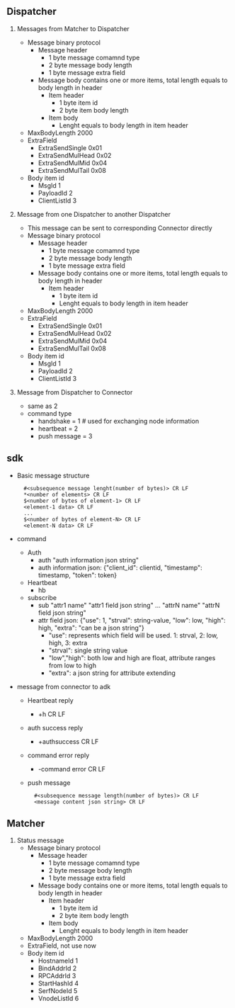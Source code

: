 ## Dispatcher

1. Messages from Matcher to Dispatcher
    * Message binary protocol
        * Message header
            * 1 byte message comamnd type
            * 2 byte message body length
            * 1 byte message extra field
        * Message body contains one or more items, total length equals to body length in header
            * Item header
                * 1 byte item id
                * 2 byte item body length
            * Item body
                * Lenght equals to body length in item header
    * MaxBodyLength 2000
    * ExtraField
        * ExtraSendSingle   0x01
        * ExtraSendMulHead  0x02
        * ExtraSendMulMid   0x04
        * ExtraSendMulTail  0x08
    * Body item id
        * MsgId         1
        * PayloadId     2
        * ClientListId  3

2. Message from one Dispatcher to another Dispatcher
    * This message can be sent to corresponding Connector directly
    * Message binary protocol
        * Message header
            * 1 byte message comamnd type
            * 2 byte message body length
            * 1 byte message extra field
        * Message body contains one or more items, total length equals to body length in header
            * Item header
                * 1 byte item id
                * Lenght equals to body length in item header
    * MaxBodyLength 2000
    * ExtraField
        * ExtraSendSingle   0x01
        * ExtraSendMulHead  0x02
        * ExtraSendMulMid   0x04
        * ExtraSendMulTail  0x08
    * Body item id
        * MsgId         1
        * PayloadId     2
        * ClientListId  3

3. Message from Dispatcher to Connector
    * same as 2
    * command type
        * handshake    = 1 # used for exchanging node information
        * heartbeat    = 2
        * push message = 3


## sdk

* Basic message structure

        #<subsequence message lenght(number of bytes)> CR LF
        *<number of elements> CR LF
        $<number of bytes of element-1> CR LF
        <element-1 data> CR LF
        ...
        $<number of bytes of element-N> CR LF
        <element-N data> CR LF

* command
    * Auth
        * auth "auth information json string"
        * auth information json: {"client_id": clientid, "timestamp": timestamp, "token": token}
    * Heartbeat
        * hb
    * subscribe
        * sub "attr1 name" "attr1 field json string" ... "attrN name" "attrN field json string"
        * attr field json: {"use": 1,  "strval": string-value, "low": low, "high": high, "extra": "can be a json string"}
            * "use": represents which field will be used. 1: strval, 2: low, high, 3: extra
            * "strval": single string value
            * "low","high": both low and high are float, attribute ranges from low to high
            * "extra": a json string for attribute extending

* message from connector to adk
    * Heartbeat reply
        * +h CR LF
    * auth success reply
        * +authsuccess CR LF
    * command error reply
        * -command error CR LF
    * push message

            #<subsequence message length(number of bytes)> CR LF
            <message content json string> CR LF


## Matcher

1. Status message
    * Message binary protocol
        * Message header
            * 1 byte message comamnd type
            * 2 byte message body length
            * 1 byte message extra field
        * Message body contains one or more items, total length equals to body length in header
            * Item header
                * 1 byte item id
                * 2 byte item body length
            * Item body
                * Lenght equals to body length in item header
    * MaxBodyLength 2000
    * ExtraField, not use now
    * Body item id
        * HostnameId  1
        * BindAddrId  2
        * RPCAddrId   3
        * StartHashId 4
        * SerfNodeId  5
        * VnodeListId 6

